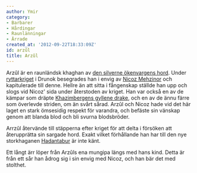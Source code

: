 ```yaml
---
author: Ymir
category:
- Barbarer
- Hårdingar
- Raunlänningar
- Ärrade
created_at: '2012-09-22T18:33:09Z'
id: arzûl
title: Arzûl
---
```

Arzûl är en raunländsk khaghan av [den silverne ökenvargens hord]. Under [ryttarkriget] i Drunok besegrades han i envig av [Nicoz Mehzinor] och kapitulerade till denne. Hellre än att sitta i fångenskap ställde han upp och slogs vid Nicoz' sida under återstoden av kriget. Han var också en av de kämpar som dräpte [Khazimbergens gyllene drake], och en av de ännu färre som överlevde striden, om än svårt sårad. Arzûl och Nicoz hade vid det här laget en stark ömsesidig respekt för varandra, och befäste sin vänskap genom att blanda blod och bli svurna blodsbröder.

Arrzûl återvände till stäpperna efter kriget för att delta i försöken att återupprätta sin sargade hord. Exakt vilket förhållande han har till den nye storkhaganen [Hadantabur] är inte känt.

Ett långt ärr löper från Arzûls ena mungipa längs med hans kind. Detta är från ett sår han ådrog sig i sin envig med Nicoz, och han bär det med stolthet.

  [den silverne ökenvargens hord]: den_silverne_ökenvargens_hord
  [ryttarkriget]: ryttarkriget
  [Nicoz Mehzinor]: Nicoz_Mehzinor
  [Khazimbergens gyllene drake]: Rekhem
  [Hadantabur]: Hadantabur
